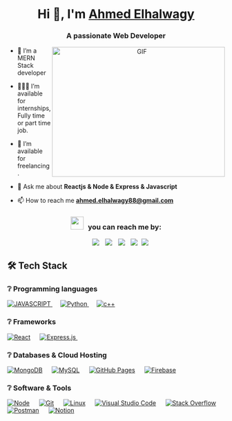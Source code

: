 <h1 align="center">Hi 👋, I'm <a href="https://www.linkedin.com/in/ahmed-elhalwagy-320481218/" target="blank">
Ahmed Elhalwagy</a></h1>
<h3 align="center">A passionate Web Developer </h3>

<a target="_blank" align="center">
  <img align="right" top="500" height="300" width="400" alt="GIF" src="https://media.giphy.com/media/SWoSkN6DxTszqIKEqv/giphy.gif">
</a>

- 🔭 I’m a MERN Stack developer

- 👨🏻‍🔬 I’m available for internships, Fully time or part time job.

- 🤝 I’m available for freelancing.

- 💬 Ask me about **Reactjs & Node & Express & Javascript**

- 📫 How to reach me **ahmed.elhalwagy88@gmail.com**

<h3 align="center" > <img src="https://media.giphy.com/media/iY8CRBdQXODJSCERIr/giphy.gif" width="30" height="30" style="margin-right: 10px;">you can reach me by: </h3>

<p align="center">

 <div align="center"  class="icons-social" style="margin-left: 10px;">
        <a style="margin-left: 10px;"  target="_blank" href="https://www.linkedin.com/in/ahmed-elhalwagy-320481218/">
			<img src="https://img.icons8.com/doodle/40/000000/linkedin--v2.png"></a>
        <a style="margin-left: 10px;" target="_blank" href="https://github.com/Ahmed-Elhalwagy">
		<img src="https://img.icons8.com/doodle/40/000000/github--v1.png"></a>
		<a style="margin-left: 10px;" target="_blank" href="https://stackoverflow.com/users/21768919/ahmed-el-halwagy">
				<img src="https://img.icons8.com/external-tal-revivo-color-tal-revivo/40/000000/external-stack-overflow-is-a-question-and-answer-site-for-professional-logo-color-tal-revivo.png"></a>
        <a style="margin-left: 10px;" target="_blank" href="https://www.instagram.com/ahmed.elhalwagy2/">
			<img src="https://img.icons8.com/doodle/40/000000/instagram-new--v2.png"></a>
		<a style="margin-left: 5px;" target="_blank" href="https://drive.google.com/file/d/11o4zlxr_Fubmmwdn2mRb-qdAPcQRfjwU/view?usp=sharing">
					<img src="https://img.icons8.com/plasticine/0.5x/resume.png" ></a>
      </div>
</p>

## 🛠️ Tech Stack

### ❔ Programming languages
<p> 
  <a href="#">
    <img alt="JAVASCRIPT" src="https://img.shields.io/badge/-Javascript-yellow?logo=Javascript&logoColor=white&style=for-the-badge"/>
  </a>
&emsp;
<a href="https://python.org/">
    <img alt="Python" src="https://img.shields.io/badge/Python-02569B?style=for-the-badge&logo=python&logoColor=white"/>
  </a>
  &emsp;
<a href="#">
    <img alt="c++" src="https://img.shields.io/badge/C++-ED8B00?style=for-the-badge&logo=cplusplus&logoColor=white"/>
  </a>
</p>

### ❔ Frameworks
<p> 
<a href="https://react.dev/" target="_blank"> <img alt="React" src="https://img.shields.io/badge/React.js-61DAFB?style=for-the-badge&logo=react&logoColor=white"></a>
  &emsp; 
  <a href="https://expressjs.com/" target="_blank"> 
   <img alt="Express.js" src="https://img.shields.io/badge/Express.Js-000?style=for-the-badge&logo=express&logoColor=white">
  </a>   
  &emsp;
</p>

### ❔ Databases & Cloud Hosting
<p>
	<a href="https://www.mongodb.com/"><img alt="MongoDB" src ="https://img.shields.io/badge/MongoDB-01ec64?style=for-the-badge&logo=mongoDB&logoColor=white"/></a>
  &emsp;
    <a href="https://www.mysql.com/"><img alt="MySQL" src="https://img.shields.io/badge/MySQL-00000F?style=for-the-badge&logo=mysql&logoColor=white"></a>
  &emsp;
    <a href="https://www.github.com"><img alt="GitHub Pages" src="https://img.shields.io/badge/GitHub-100000?style=for-the-badge&logo=github&logoColor=white"></a>
  &emsp;
<a href="https://firebase.google.com/"><img alt="Firebase" src ="https://img.shields.io/badge/firebase-ffca28?style=for-the-badge&logo=firebase&logoColor=black"></a>
 </p>
 
 ### ❔ Software & Tools
<p>
    <a href="https://nodejs.org/"><img alt="Node" src="https://img.shields.io/badge/Node.js-82ba58?style=for-the-badge&logo=node.Js&logoColor=white"></a>
&emsp;
    <a href="#"><img alt="Git" src="https://img.shields.io/badge/Git-F05032?style=for-the-badge&logo=git&logoColor=white"></a>
&emsp;
    <a href="#"><img alt="Linux" src="https://img.shields.io/badge/Linux-FCC624?style=for-the-badge&logo=linux&logoColor=black"></a>
&emsp;
    <a href="#"><img alt="Visual Studio Code" src="https://img.shields.io/badge/Visual_Studio_Code-0078D4?style=for-the-badge&logo=visual%20studio%20code&logoColor=white"></a>
&emsp;
    <a href="#"><img alt="Stack Overflow" src="https://img.shields.io/badge/Stack_Overflow-FE7A16?style=for-the-badge&logo=stack-overflow&logoColor=white"></a>
&emsp;
    <a href="#"><img alt="Postman" src="https://img.shields.io/badge/Postman-FF6C37?style=for-the-badge&logo=Postman&logoColor=white"></a>
&emsp;
     <a href="#"><img alt="Notion" src="https://img.shields.io/badge/Notion-000?style=for-the-badge&logo=notion&logoColor=white"></a>
&emsp;
</p>

